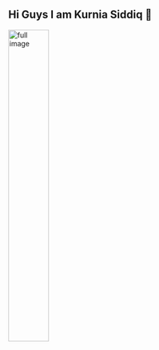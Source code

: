 ## Hi Guys I am Kurnia Siddiq 👋

<!--
**kursisiddiqsiddiq-ui/kursisiddiqsiddiq-ui** is a ✨ _special_ ✨ repository because its `README.md` (this file) appears on your GitHub profile.

Here are some ideas to get you started:

- 🔭 I’m currently working on ...
- 🌱 I’m currently learning ...
- 👯 I’m looking to collaborate on ...
- 🤔 I’m looking for help with ...
- 💬 Ask me about ...
- 📫 How to reach me: ...
- 😄 Pronouns: ...
- ⚡ Fun fact: ...
-->
<img src="https://lh5.googleusercontent.com/proxy/VvGgA6lvOyn6pDdtAoN3UaFlWk5AeQCnsqVrhBhWC1ebEfSQUrWoJazOpKqHPE9t8NbU67mb-CVM9aBcgZoMvIGnJlKz_u_ui5NrXNhet0zRBppn2Q" width="40%" alt="full image">


